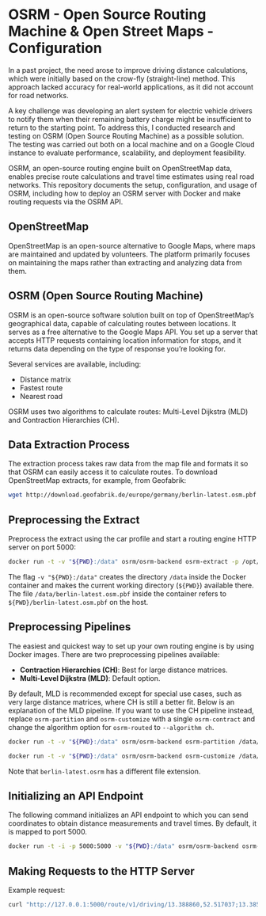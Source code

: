 # OSRM - Open Source Routing Machine & Open Street Maps - Configuration

In a past project, the need arose to improve driving distance calculations, which were initially based on the crow-fly (straight-line) method. This approach lacked accuracy for real-world applications, as it did not account for road networks.

A key challenge was developing an alert system for electric vehicle drivers to notify them when their remaining battery charge might be insufficient to return to the starting point. To address this, I conducted research and testing on OSRM (Open Source Routing Machine) as a possible solution. The testing was carried out both on a local machine and on a Google Cloud instance to evaluate performance, scalability, and deployment feasibility.

OSRM, an open-source routing engine built on OpenStreetMap data, enables precise route calculations and travel time estimates using real road networks. This repository documents the setup, configuration, and usage of OSRM, including how to deploy an OSRM server with Docker and make routing requests via the OSRM API.

## OpenStreetMap
OpenStreetMap is an open-source alternative to Google Maps, where maps are maintained and updated by volunteers. The platform primarily focuses on maintaining the maps rather than extracting and analyzing data from them.

## OSRM (Open Source Routing Machine)
OSRM is an open-source software solution built on top of OpenStreetMap’s geographical data, capable of calculating routes between locations. It serves as a free alternative to the Google Maps API. You set up a server that accepts HTTP requests containing location information for stops, and it returns data depending on the type of response you’re looking for.

Several services are available, including:
- Distance matrix
- Fastest route
- Nearest road

OSRM uses two algorithms to calculate routes: Multi-Level Dijkstra (MLD) and Contraction Hierarchies (CH).

## Data Extraction Process
The extraction process takes raw data from the map file and formats it so that OSRM can easily access it to calculate routes. To download OpenStreetMap extracts, for example, from Geofabrik:

```bash
wget http://download.geofabrik.de/europe/germany/berlin-latest.osm.pbf
```

## Preprocessing the Extract
Preprocess the extract using the car profile and start a routing engine HTTP server on port 5000:

```bash
docker run -t -v "${PWD}:/data" osrm/osrm-backend osrm-extract -p /opt/car.lua /data/berlin-latest.osm.pbf
```

The flag `-v "${PWD}:/data"` creates the directory `/data` inside the Docker container and makes the current working directory (`${PWD}`) available there. The file `/data/berlin-latest.osm.pbf` inside the container refers to `${PWD}/berlin-latest.osm.pbf` on the host.

## Preprocessing Pipelines
The easiest and quickest way to set up your own routing engine is by using Docker images. There are two preprocessing pipelines available:
- **Contraction Hierarchies (CH)**: Best for large distance matrices.
- **Multi-Level Dijkstra (MLD)**: Default option.

By default, MLD is recommended except for special use cases, such as very large distance matrices, where CH is still a better fit. Below is an explanation of the MLD pipeline. If you want to use the CH pipeline instead, replace `osrm-partition` and `osrm-customize` with a single `osrm-contract` and change the algorithm option for `osrm-routed` to `--algorithm ch`.

```bash
docker run -t -v "${PWD}:/data" osrm/osrm-backend osrm-partition /data/berlin-latest.osrm
```

```bash
docker run -t -v "${PWD}:/data" osrm/osrm-backend osrm-customize /data/berlin-latest.osrm
```

Note that `berlin-latest.osrm` has a different file extension.

## Initializing an API Endpoint
The following command initializes an API endpoint to which you can send coordinates to obtain distance measurements and travel times. By default, it is mapped to port 5000.

```bash
docker run -t -i -p 5000:5000 -v "${PWD}:/data" osrm/osrm-backend osrm-routed --algorithm mld /data/berlin-latest.osrm
```

## Making Requests to the HTTP Server
Example request:

```bash
curl "http://127.0.0.1:5000/route/v1/driving/13.388860,52.517037;13.385983,52.496891?steps=true"
```
